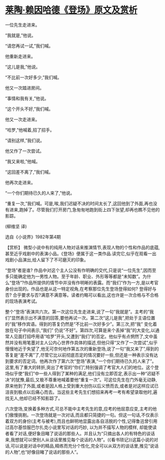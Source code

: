 # [莱陶·赖因哈德《登场》原文及赏析](https://www.vrrw.net/wx/15565.html)

一位先生走进来。

“我就是,”他说。

“请您再试一试,”我们喊。

他重新走进来。

“这儿是我,”他说。

“不比前一次好多少,”我们喊。

他又一次踏进房间。

“事情和我有关,”他说。

“这个开头不好,”我们喊。

他又一次走进来。

“哈罗,”他喊着,招了招手。

“请别这样,”我们说。

他又作了一次尝试。

“我又来啦,”他喊。

“这回差不离了,”我们喊。

他再次走进来。

“一个你们期待已久的人来了,”他说。

“重复一次,”我们喊。可是,唉,我们迟疑不决的时间太长了,这回他到了外面,再也没有进来,跑掉了。尽管我们打开房门,急匆匆地跑到街上四下张望,却再也瞧不见他的影踪。

(柳维坚 译)

选自《小说界》1982年第4期



【赏析】 微型小说中有的纯用人物对话来推演情节,表现人物的个性和作品的底蕴,甚至近乎戏剧中的表演小品。《登场》便属于这一类作品.读完它,似乎在观看一出戏剧小品演出,给人留下了不可磨灭的印象。

“登场”者是谁? 作品中对这个主人公没有作明确的交代,只是说“一位先生”,因而至多只能确定他为一男性人物。至于年龄、职业、外形等等都是“未知数”。为什么“登场”?作品所提供的情节中并没有作明晰的表露。而“我们”作为一方,是以考官身份出现的。作品也是从这一特定视角,在考察那位先生登场登得如何? 登得好与否? 合乎要求与否?满意不满意等。读者约略可以看出,这也许是一次合格与不合格的现场表演考试。

整个“登场”表演共六次。第一次这位先生走进来,说了一句“我就是”。主考的“我们”显然表示出不满意的回答,要他再试一次。第二次“这儿是我”,把处于主语位置的“我”移作宾语。得到的答复仍然是“不比前一次好多少”。第三次,把“我” 变化着放在句子中间表示,“我们” 仍说“不好”。第四次,可算是来个丢掉“我”的大变化,以通常人见面打招呼用语“哈罗”开头,又遭到“我们”的否定。他似乎有点惘然了,文中虽然并没有用笔墨对主人公内心世界作具体的描述,但他只得“又作了一次尝试”,似乎慢慢地近于失望了,他无可奈何地作第五次的重新登场,说了一句“我又来了”,得到的答复是“差不离”了,尽管它比以前彻底否定的情况要好一些,但还是一种表示没有达到要求的否定词。他再次作了第六次“登场”表演,“一个你们期待已久的人来了”。这里,有了重大的转折,突出了考官的“你们”,特别强调了考官大人们的地位。这个登场似乎使“我们”中一些人得到了某种的满足,他们没有立即否定,表示出一种“迟疑不决”的犹豫,最后,又极不尊重地喊着要他“重复一次”。可这位先生在门外毫无动静,原来他到了外面,或者是因人格上受到重大创伤以后义愤而去,或者是对这样应试已沮丧到极点以后痛心而去。当这些主考先生们想招来再考一考有希望录取他时,遍找无人,他却已经不知影踪了。

六次登场,变换着多种方式,可总不能中主考先生的意,应考的他屈意应变,主考的他们傲慢挑剔。一次登场就是一次对话,而且都只简捷的一句。但这一句话,不仅表示着双方的身份(主考与被考),而且也鲜明地显露出各自活脱的个性,记得鲁迅曾引用过高尔基惊服巴尔扎克小说里写对话的巧妙, 以为并不描写人物的模样, 却能使读者看了对话,便好象目睹了说话的那些人。并且认为“只摘出各人的有特色的谈话来,我想就可以使别人从谈话里推见每个说话的人物”。(《看书琐记》)这篇小说的对话,可以说是对话中的精品,精练而充分个性化,完全可以从双方的谈话里,推见“说话的人物”,也“好像目睹了说话的那些人”。

